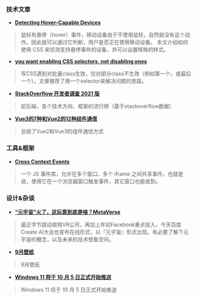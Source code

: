 ### 技术文章

+ **[Detecting Hover-Capable Devices](https://css-irl.info/detecting-hover-capable-devices/)**
> 鼠标有悬停（hover）事件，移动设备由于不使用鼠标，自然就没有这个动作。因此就可以通过它判断，用户是否正在使用移动设备。
本文介绍如何使用 CSS 来侦测支持悬停事件的设备，并可以设置特殊的样式。


+ **[you want enabling CSS selectors, not disabling ones](https://www.silvestar.codes/articles/you-want-a-single-enabling-selector-not-the-one-that-disables-the-rule-of-the-previous-one/)**
> 写CSS遇到对批量class生效，仅对部分class不生效（例如第一个，或最后一个），文章推荐了用一个selector来解决问题的思路。

+ **[StackOverflow 开发者调查 2021 版](https://insights.stackoverflow.com/survey/2021#technology)**
> 前后端，各个技术方向、框架的流行榜（基于stackoverflow数据）
+ **[Vue3的7种和Vue2的12种组件通信](https://juejin.cn/post/6999687348120190983)**
> 总结了Vue2和Vue3的组件通信方式

### 工具&框架

+ **[Cross Context Events](https://github.com/mia1024/cross-context-events)**
> 一个 JS 事件库，允许在多个窗口、多个 iframe 之间共享事件。也就是说，使用它在一个浏览器窗口触发事件，其它窗口也能收到。

### 设计&杂谈

+ **[“元宇宙”火了，这玩意到底是啥？MetaVerse](https://zhuanlan.zhihu.com/p/396134310)**
> 最近字节跳动收购VR公司，再加上年初Facebook重点投入，今天百度Create AI大会也宣布在线形式，以『元宇宙』形式出现。有必要了解下元宇宙的概念，以及未来的技术想象空间。
+ **[9月壁纸](https://www.smashingmagazine.com/2021/08/desktop-wallpaper-calendars-september-2021/)**
> 9月壁纸

+ **[Windows 11 将于 10 月 5 日正式开始推送](https://news.microsoft.com/zh-cn/windows-11-%e5%b0%86%e4%ba%8e-10-%e6%9c%88-5-%e6%97%a5%e6%ad%a3%e5%bc%8f%e5%bc%80%e5%a7%8b%e6%8e%a8%e9%80%81/)**
> Windows 11 将于 10 月 5 日正式开始推送
